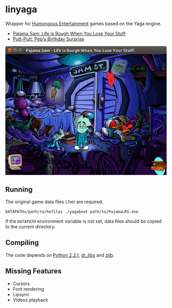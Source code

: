 
# linyaga

Wrapper for [Humongous Entertainment](https://www.mobygames.com/company/humongous-entertainment-inc) games based on the Yaga engine.

* [Pajama Sam: Life is Rough When You Lose Your Stuff](https://www.mobygames.com/game/pajama-sam-life-is-rough-when-you-lose-your-stuff)
* [Putt-Putt: Pep's Birthday Surprise](https://www.mobygames.com/game/putt-putt-peps-birthday-surprise)

![PajamaLRS](yaga2.jpg)


## Running

The original game data files (.he) are required.

```
DATAPATH=/path/to/hefiles ./yagaboot path/to/PajamaLRS.exe
```

If the `DATAPATH` environment variable is not set, data files should be copied to the current directory.


## Compiling

The code depends on [Python 2.2.1](https://www.python.org/downloads/release/python-221/), [dr_libs](https://github.com/mackron/dr_libs) and [zlib](https://zlib.net/).


## Missing Features

* Cursors
* Font rendering
* Lipsync
* Videos playback
